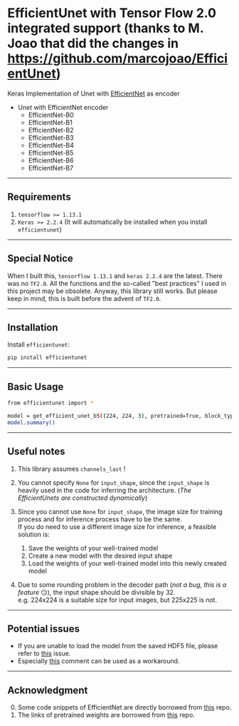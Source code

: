 # EfficientUnet with Tensor Flow 2.0 integrated support (thanks to M. Joao that did the changes in https://github.com/marcojoao/EfficientUnet)
Keras Implementation of Unet with [EfficientNet](https://arxiv.org/abs/1905.11946) as encoder

- Unet with EfficientNet encoder
  - EfficientNet-B0
  - EfficientNet-B1
  - EfficientNet-B2
  - EfficientNet-B3
  - EfficientNet-B4
  - EfficientNet-B5
  - EfficientNet-B6
  - EfficientNet-B7
---
## Requirements
1. `tensorflow >= 1.13.1`
2. `Keras >= 2.2.4` (It will automatically be installed when you install `efficientunet`)

---
## Special Notice
When I built this, `tensorflow 1.13.1` and `keras 2.2.4` are the latest. There was no `TF2.0`. All the functions and the so-called "best practices" I used in this project may be obsolete. Anyway, this library still works. But please keep in mind, this is built before the advent of `TF2.0`.

---
## Installation
Install `efficientunet`:

```bash
pip install efficientunet
```

---
## Basic Usage

```bash
from efficientunet import *

model = get_efficient_unet_b5((224, 224, 3), pretrained=True, block_type='transpose', concat_input=True)
model.summary()

```

---
## Useful notes
1. This library assumes `channels_last` !
2. You cannot specify `None` for `input_shape`, since the `input_shape` is heavily used in the code for inferring
the architecture. (*The EfficientUnets are constructed dynamically*)
3. Since you cannot use `None` for `input_shape`, the image size for training process and for inference process
have to be the same.  
If you do need to use a different image size for inference, a feasible solution is:
    1. Save the weights of your well-trained model
    2. Create a new model with the desired input shape
    3. Load the weights of your well-trained model into this newly created model

4. Due to some rounding problem in the decoder path (*not a bug, this is a feature* :smirk:), the input shape should be 
divisible by 32.  
e.g. 224x224 is a suitable size for input images, but 225x225 is not.

---
## Potential issues
- If you are unable to load the model from the saved HDF5 file, please refer to 
[this](https://github.com/keras-team/keras/issues/3867) issue.  
- Especially [this](https://github.com/keras-team/keras/issues/3867#issuecomment-313336090) comment can be used as a workaround.

---
## Acknowledgment
0. Some code snippets of EfficientNet are directly borrowed from [this](https://github.com/mingxingtan/efficientnet) repo.
1. The links of pretrained weights are borrowed from [this](https://github.com/qubvel/efficientnet) repo.
